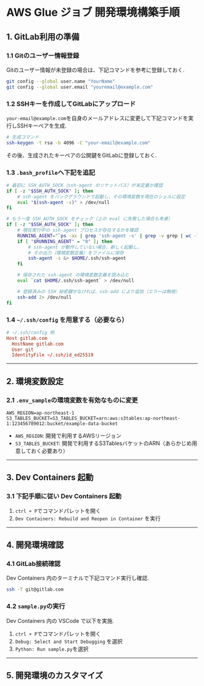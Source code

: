 # AWS Glue ジョブ 開発環境構築手順


## 1. GitLab利用の準備

### 1.1 Gitのユーザー情報登録
Gitのユーザー情報が未登録の場合は、下記コマンドを参考に登録しておく.
```bash
git config --global user.name "YourName"
git config --global user.email "youremail@example.com"
```

### 1.2 SSHキーを作成してGitLabにアップロード
`your-email@example.com`を自身のメールアドレスに変更して下記コマンドを実行しSSHキーペアを生成.
```bash
# 生成コマンド
ssh-keygen -t rsa -b 4096 -C "your-email@example.com"
```
その後、生成されたキーペアの公開鍵をGitLabに登録しておく.

### 1.3 `.bash_profile`へ下記を追記
``` bash
# 最初に SSH_AUTH_SOCK（ssh-agent のソケットパス）が未定義か確認
if [ -z "$SSH_AUTH_SOCK" ]; then
    # ssh-agent をバックグラウンドで起動し、その環境変数を現在のシェルに設定
    eval "$(ssh-agent -s)" > /dev/null
fi

# もう一度 SSH_AUTH_SOCK をチェック（上の eval に失敗した場合も考慮）
if [ -z "$SSH_AUTH_SOCK" ]; then
    # 現在実行中の ssh-agent プロセスが存在するかを確認
    RUNNING_AGENT="`ps -ax | grep 'ssh-agent -s' | grep -v grep | wc -l | tr -d '[:space:]'`"
    if [ "$RUNNING_AGENT" = "0" ]; then
        # ssh-agent が動作していない場合、新しく起動し、
        # その出力（環境変数定義）をファイルに保存
        ssh-agent -s &> $HOME/.ssh/ssh-agent
    fi

    # 保存された ssh-agent の環境変数定義を読み込む
    eval `cat $HOME/.ssh/ssh-agent` > /dev/null

    # 登録済みの SSH 秘密鍵がなければ、ssh-add により追加（エラーは無視）
    ssh-add 2> /dev/null
fi
```

### 1.4 `~/.ssh/config` を用意する（必要なら）
```conf
# ~/.ssh/config 例
Host gitlab.com
  HostName gitlab.com
  User git
  IdentityFile ~/.ssh/id_ed25519
```

---

## 2. 環境変数設定

### 2.1 `.env_sample`の環境変数を有効なものに変更
```.env
AWS_REGION=ap-northeast-1
S3_TABLES_BUCKET=S3_TABLES_BUCKET=arn:aws:s3tables:ap-northeast-1:123456789012:bucket/example-data-bucket
```
- `AWS_REGION`: 開発で利用するAWSリージョン
- `S3_TABLES_BUCKET`: 開発で利用するS3TablesバケットのARN（あらかじめ用意しておく必要あり）

---

## 3. Dev Containers 起動

### 3.1 下記手順に従い Dev Containers 起動
1. `ctrl + P`でコマンドパレットを開く
2. `Dev Containers: Rebuild and Reopen in Container` を実行

---

## 4. 開発環境確認

### 4.1 GitLab接続確認
Dev Containers 内のターミナルで下記コマンド実行し確認.
```bash
ssh -T git@gitlab.com
```

### 4.2 `sample.py`の実行
Dev Containers 内の VSCode で以下を実施.
1. `ctrl + P`でコマンドパレットを開く
2. `Debug: Select and Start Debugging` を選択
3. `Python: Run sample.py`を選択

---

## 5. 開発環境のカスタマイズ